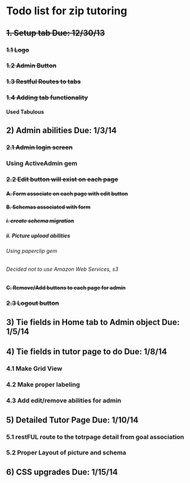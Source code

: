 # Todo list for zip tutoring 

## <del> 1. Setup tab <b> Due: 12/30/13 </b> <br> </del>
### <del> 1.1 Logo <br> </del>
### <del> 1.2 Admin Button <br> </del>
### <del> 1.3 Restful Routes to tabs <br> </del>
### <del> 1.4 Adding tab functionality <br> </del> 
#### Used Tabulous 

## 2) Admin abilities <b> Due: 1/3/14 </b> <br> 
### <del> 2.1 Admin login screen <br> <del>
### Using ActiveAdmin gem 
### <del> 2.2 Edit button will exist on each page <br> <del>
#### <del> A. Form associate on each page with edit button <br> <del> 
#### <del> B. Schemas associated with form <br> <del>
##### <del> i. create schema migration <br> <del>
##### ii. Picture upload abilities <br> 
###### Using paperclip gem 
###### Decided not to use Amazon Web Services, s3
#### <del> C. Remove/Add buttons to each page for admin <br> <del> 
### <del> 2.3 Logout button <del> 


## 3) Tie fields in Home tab to Admin object <b> Due: 1/5/14 </b> <br> 

## 4) Tie fields in tutor page to do <b> Due: 1/8/14 </b> <br> 
### 4.1 Make Grid View <br> 
### 4.2 Make proper labeling <br> 
### 4.3 Add edit/remove abilities for admin <br> 

## 5) Detailed Tutor Page <b> Due: 1/10/14 </b> <br> 
### 5.1 restFUL route to the totrpage detail from goal association <br>
### 5.2 Proper Layout of picture and schema <br> 

## 6) CSS upgrades <b> Due: 1/15/14 </b> <br> 
